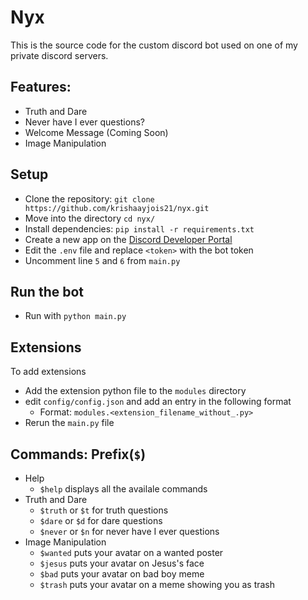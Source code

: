 # Nyx

This is the source code for the custom discord bot used on one of my private discord servers.

## Features:

- Truth and Dare
- Never have I ever questions?
- Welcome Message (Coming Soon)
- Image Manipulation

## Setup

- Clone the repository: `git clone https://github.com/krishaayjois21/nyx.git`
- Move into the directory `cd nyx/`
- Install dependencies: `pip install -r requirements.txt`
- Create a new app on the [Discord Developer Portal](https://discord.com/developers/)
- Edit the `.env` file and replace `<token>` with the bot token
- Uncomment line `5` and `6` from `main.py`

## Run the bot

- Run with `python main.py`

## Extensions

To add extensions

- Add the extension python file to the `modules` directory
- edit `config/config.json` and add an entry in the following format
  - Format: `modules.<extension_filename_without_.py>`
- Rerun the `main.py` file

## Commands: Prefix(`$`)

- Help
  - `$help` displays all the availale commands
- Truth and Dare
  - `$truth` or `$t` for truth questions
  - `$dare` or `$d` for dare questions
  - `$never` or `$n` for never have I ever questions
- Image Manipulation
  - `$wanted` puts your avatar on a wanted poster
  - `$jesus` puts your avatar on Jesus's face
  - `$bad` puts your avatar on bad boy meme
  - `$trash` puts your avatar on a meme showing you as trash
